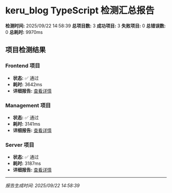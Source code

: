 # keru_blog TypeScript 检测汇总报告

**检测时间:** 2025/09/22 14:58:39
**总项目数:** 3
**成功项目:** 3
**失败项目:** 0
**总错误数:** 0
**总耗时:** 9970ms

## 项目检测结果

### Frontend 项目
- **状态:** ✅ 通过
- **耗时:** 3642ms
- **详细报告:** [查看详情](../frontend/error-summary.md)

### Management 项目
- **状态:** ✅ 通过
- **耗时:** 3141ms
- **详细报告:** [查看详情](../management/error-summary.md)

### Server 项目
- **状态:** ✅ 通过
- **耗时:** 3187ms
- **详细报告:** [查看详情](../server/error-summary.md)

---
*报告生成时间: 2025/09/22 14:58:39*
